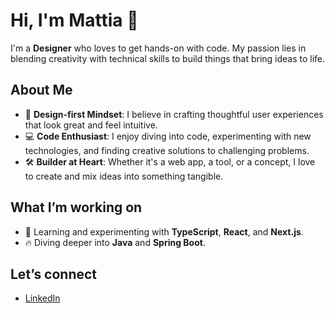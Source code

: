 # Hi, I'm Mattia 👋

I'm a **Designer** who loves to get hands-on with code. My passion lies in blending creativity with technical skills to build things that bring ideas to life.

## About Me

- 🎨 **Design-first Mindset**: I believe in crafting thoughtful user experiences that look great and feel intuitive.
- 💻 **Code Enthusiast**: I enjoy diving into code, experimenting with new technologies, and finding creative solutions to challenging problems.
- 🛠️ **Builder at Heart**: Whether it's a web app, a tool, or a concept, I love to create and mix ideas into something tangible.

## What I’m working on

- 🌱 Learning and experimenting with **TypeScript**, **React**, and **Next.js**.
- 🔥 Diving deeper into **Java** and **Spring Boot**.

## Let’s connect

- [LinkedIn](www.linkedin.com/in/mattfabrizi)


<!---
MattFabrizi/MattFabrizi is a ✨ special ✨ repository because its `README.md` (this file) appears on your GitHub profile.
You can click the Preview link to take a look at your changes.
--->
